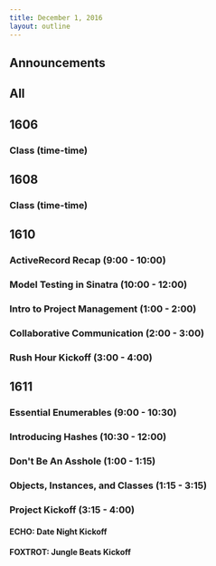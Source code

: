 ```yaml
---
title: December 1, 2016
layout: outline
---
```



## Announcements


## All

## 1606

### Class (time-time)

## 1608

### Class (time-time)

## 1610

### ActiveRecord Recap (9:00 - 10:00)

### Model Testing in Sinatra (10:00 - 12:00)

### Intro to Project Management (1:00 - 2:00)

### Collaborative Communication (2:00 - 3:00)

### Rush Hour Kickoff (3:00 - 4:00)

## 1611

### Essential Enumerables (9:00 - 10:30)

### Introducing Hashes (10:30 - 12:00)

### Don't Be An Asshole (1:00 - 1:15)

### Objects, Instances, and Classes (1:15 - 3:15)

### Project Kickoff (3:15 - 4:00)

#### ECHO: Date Night Kickoff

#### FOXTROT: Jungle Beats Kickoff
